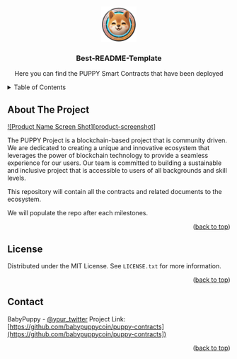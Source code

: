 <a name="readme-top"></a>

<!-- PROJECT LOGO -->
<br />
<div align="center">
  <a href="https://github.com/babypuppycoin/puppy-contracts">
    <img src="images/logo.png" alt="Logo" width="80" height="80">
  </a>

  <h3 align="center">Best-README-Template</h3>

  <p align="center">
    Here you can find the PUPPY Smart Contracts that have been deployed
  </p>
</div>



<!-- TABLE OF CONTENTS -->
<details>
  <summary>Table of Contents</summary>
  <ol>
    <li><a href="#about-the-project">About The Project</a></li>
    <li><a href="#license">License</a></li>
    <li><a href="#contact">Contact</a></li>
  </ol>
</details>



<!-- ABOUT THE PROJECT -->
## About The Project

[![Product Name Screen Shot][product-screenshot]](https://babypuppycoin.com)

The PUPPY Project is a blockchain-based project that is community driven. We are dedicated to creating a unique and innovative ecosystem that leverages the power of blockchain technology to provide a seamless experience for our users. Our team is committed to building a sustainable and inclusive project that is accessible to users of all backgrounds and skill levels.

This repository will contain all the contracts and related documents to the ecosystem. 

We will populate the repo after each milestones.

<p align="right">(<a href="#readme-top">back to top</a>)</p>




 



<!-- LICENSE -->
## License

Distributed under the MIT License. See `LICENSE.txt` for more information.

<p align="right">(<a href="#readme-top">back to top</a>)</p>



<!-- CONTACT -->
## Contact

BabyPuppy - [@your_twitter](https://twitter.com/babypuppycoin)
Project Link: [https://github.com/babypuppycoin/puppy-contracts](https://github.com/babypuppycoin/puppy-contracts])

<p align="right">(<a href="#readme-top">back to top</a>)</p>